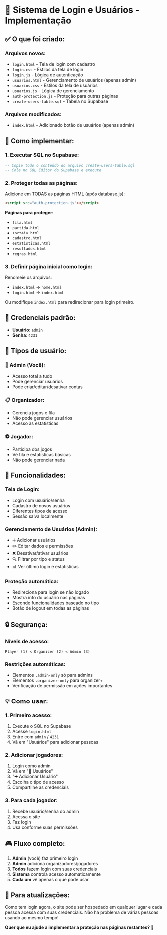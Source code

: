# 🔐 Sistema de Login e Usuários - Implementação

## ✅ **O que foi criado:**

### **Arquivos novos:**
- `login.html` - Tela de login com cadastro
- `login.css` - Estilos da tela de login
- `login.js` - Lógica de autenticação
- `usuarios.html` - Gerenciamento de usuários (apenas admin)
- `usuarios.css` - Estilos da tela de usuários
- `usuarios.js` - Lógica de gerenciamento
- `auth-protection.js` - Proteção para outras páginas
- `create-users-table.sql` - Tabela no Supabase

### **Arquivos modificados:**
- `index.html` - Adicionado botão de usuários (apenas admin)

## 🚀 **Como implementar:**

### **1. Executar SQL no Supabase:**
```sql
-- Copie todo o conteúdo do arquivo create-users-table.sql
-- Cole no SQL Editor do Supabase e execute
```

### **2. Proteger todas as páginas:**
Adicione em TODAS as páginas HTML (após database.js):
```html
<script src="auth-protection.js"></script>
```

**Páginas para proteger:**
- `fila.html`
- `partida.html`
- `sorteio.html`
- `cadastro.html`
- `estatisticas.html`
- `resultados.html`
- `regras.html`

### **3. Definir página inicial como login:**
Renomeie os arquivos:
- `index.html` → `home.html`
- `login.html` → `index.html`

Ou modifique `index.html` para redirecionar para login primeiro.

## 👤 **Credenciais padrão:**
- **Usuário**: `admin`
- **Senha**: `4231`

## 🎯 **Tipos de usuário:**

### **🔧 Admin (Você):**
- Acesso total a tudo
- Pode gerenciar usuários
- Pode criar/editar/desativar contas

### **📋 Organizador:**
- Gerencia jogos e fila
- Não pode gerenciar usuários
- Acesso às estatísticas

### **⚽ Jogador:**
- Participa dos jogos
- Vê fila e estatísticas básicas
- Não pode gerenciar nada

## 📱 **Funcionalidades:**

### **Tela de Login:**
- Login com usuário/senha
- Cadastro de novos usuários
- Diferentes tipos de acesso
- Sessão salva localmente

### **Gerenciamento de Usuários (Admin):**
- ➕ Adicionar usuários
- ✏️ Editar dados e permissões
- ❌ Desativar/ativar usuários
- 🔍 Filtrar por tipo e status
- 📊 Ver último login e estatísticas

### **Proteção automática:**
- Redireciona para login se não logado
- Mostra info do usuário nas páginas
- Esconde funcionalidades baseado no tipo
- Botão de logout em todas as páginas

## 🔒 **Segurança:**

### **Níveis de acesso:**
```
Player (1) < Organizer (2) < Admin (3)
```

### **Restrições automáticas:**
- Elementos `.admin-only` só para admins
- Elementos `.organizer-only` para organizer+
- Verificação de permissão em ações importantes

## 💡 **Como usar:**

### **1. Primeiro acesso:**
1. Execute o SQL no Supabase
2. Acesse `login.html`
3. Entre com `admin` / `4231`
4. Vá em "Usuários" para adicionar pessoas

### **2. Adicionar jogadores:**
1. Login como admin
2. Vá em "👥 Usuários"
3. "➕ Adicionar Usuário"
4. Escolha o tipo de acesso
5. Compartilhe as credenciais

### **3. Para cada jogador:**
1. Recebe usuário/senha do admin
2. Acessa o site
3. Faz login
4. Usa conforme suas permissões

## 🎮 **Fluxo completo:**
1. **Admin** (você) faz primeiro login
2. **Admin** adiciona organizadores/jogadores
3. **Todos** fazem login com suas credenciais
4. **Sistema** controla acesso automaticamente
5. **Cada um** vê apenas o que pode usar

## 🔄 **Para atualizações:**
Como tem login agora, o site pode ser hospedado em qualquer lugar e cada pessoa acessa com suas credenciais. Não há problema de várias pessoas usando ao mesmo tempo!

**Quer que eu ajude a implementar a proteção nas páginas restantes?** 🚀